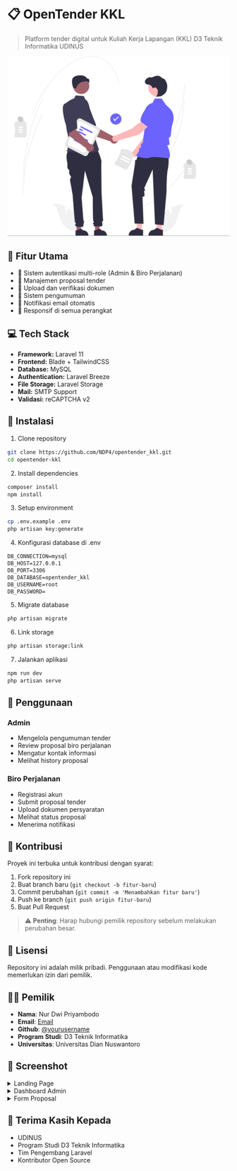# 📋 OpenTender KKL

> Platform tender digital untuk Kuliah Kerja Lapangan (KKL) D3 Teknik Informatika UDINUS

![OpenTender KKL Banner](public/images/undraw_business-deal_nx2n.svg)

## 🌟 Fitur Utama

-   🔐 Sistem autentikasi multi-role (Admin & Biro Perjalanan)
-   📝 Manajemen proposal tender
-   📁 Upload dan verifikasi dokumen
-   📢 Sistem pengumuman
-   📧 Notifikasi email otomatis
-   📱 Responsif di semua perangkat

## 💻 Tech Stack

-   **Framework:** Laravel 11
-   **Frontend:** Blade + TailwindCSS
-   **Database:** MySQL
-   **Authentication:** Laravel Breeze
-   **File Storage:** Laravel Storage
-   **Mail:** SMTP Support
-   **Validasi:** reCAPTCHA v2

## 🚀 Instalasi

1. Clone repository

```bash
git clone https://github.com/NDP4/opentender_kkl.git
cd opentender-kkl
```

2. Install dependencies

```bash
composer install
npm install
```

3. Setup environment

```bash
cp .env.example .env
php artisan key:generate
```

4. Konfigurasi database di .env

```env
DB_CONNECTION=mysql
DB_HOST=127.0.0.1
DB_PORT=3306
DB_DATABASE=opentender_kkl
DB_USERNAME=root
DB_PASSWORD=
```

5. Migrate database

```bash
php artisan migrate
```

6. Link storage

```bash
php artisan storage:link
```

7. Jalankan aplikasi

```bash
npm run dev
php artisan serve
```

## 📝 Penggunaan

### Admin

-   Mengelola pengumuman tender
-   Review proposal biro perjalanan
-   Mengatur kontak informasi
-   Melihat history proposal

### Biro Perjalanan

-   Registrasi akun
-   Submit proposal tender
-   Upload dokumen persyaratan
-   Melihat status proposal
-   Menerima notifikasi

## 🤝 Kontribusi

Proyek ini terbuka untuk kontribusi dengan syarat:

1. Fork repository ini
2. Buat branch baru (`git checkout -b fitur-baru`)
3. Commit perubahan (`git commit -m 'Menambahkan fitur baru'`)
4. Push ke branch (`git push origin fitur-baru`)
5. Buat Pull Request

> ⚠️ **Penting**: Harap hubungi pemilik repository sebelum melakukan perubahan besar.

## 📄 Lisensi

Repository ini adalah milik pribadi. Penggunaan atau modifikasi kode memerlukan izin dari pemilik.

## 👨‍💻 Pemilik

-   **Nama**: Nur Dwi Priyambodo
-   **Email**: [Email](nurdwipriyambodo@proton.me)
-   **Github**: [@yourusername](https://github.com/NDP4)
-   **Program Studi**: D3 Teknik Informatika
-   **Universitas**: Universitas Dian Nuswantoro

## 📸 Screenshot

<details>
<summary>Landing Page</summary>

![Landing Page](path/to/screenshot1.png)

</details>

<details>
<summary>Dashboard Admin</summary>

![Admin Dashboard](path/to/screenshot2.png)

</details>

<details>
<summary>Form Proposal</summary>

![Proposal Form](path/to/screenshot3.png)

</details>

## 🙏 Terima Kasih Kepada

-   UDINUS
-   Program Studi D3 Teknik Informatika
-   Tim Pengembang Laravel
-   Kontributor Open Source
